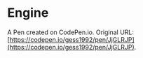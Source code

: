 # Engine

A Pen created on CodePen.io. Original URL: [https://codepen.io/gess1992/pen/JjGLRJP](https://codepen.io/gess1992/pen/JjGLRJP).


